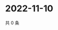 # 2022-11-10

共 0 条

<!-- BEGIN WEIBO -->
<!-- 最后更新时间 Thu Nov 10 2022 16:28:08 GMT+0800 (China Standard Time) -->

<!-- END WEIBO -->
